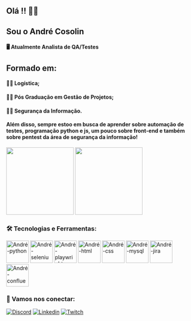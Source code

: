 ## Olá !! 👨‍💻 

## Sou o André Cosolin

#### 🖥️ Atualmente Analista de QA/Testes

## Formado em:
#### 👨‍🎓 Logística;

#### 👨‍🎓 Pós Graduação em Gestão de Projetos;

#### 👨‍🎓 Segurança da Informação.

#### Além disso, sempre estoo em busca de aprender sobre automação de testes, programação python e js, um pouco sobre front-end e também sobre pentest da área de segurança da informação! 

<div>
  <img height="180em" src="https://github-readme-stats.vercel.app/api?username=andrecosolin&show_icons=true&theme=tokyonight"/>
  <img height="180em" src="https://github-readme-stats.vercel.app/api/top-langs?username=andrecosolin&layout=compact&theme=tokyonight"/>

</div>

### 🛠️ Tecnologias e Ferramentas: 

<div>
  <img align="centeer" alt="André-python" height="60" widht="80" src="https://cdn.jsdelivr.net/gh/devicons/devicon/icons/python/python-original-wordmark.svg"/>
  <img align="centeer" alt="André-selenium" height="60" widht="80" src="https://cdn.jsdelivr.net/gh/devicons/devicon/icons/selenium/selenium-original.svg"/>
  <img align="centeer" alt="André-playwright" height="60" widht="80" src="https://img.shields.io/badge/Playwright-45ba4b?style=for-the-badge&logo=Playwright&logoColor=white"/>
  <img align="centeer" alt="André-html" height="60" widht="80" src="https://cdn.jsdelivr.net/gh/devicons/devicon/icons/html5/html5-original.svg"/>
  <img align="centeer" alt="André-css" height="60" widht="80" src="https://cdn.jsdelivr.net/gh/devicons/devicon/icons/css3/css3-original.svg"/>
  <img align="centeer" alt="André-mysql" height="60" widht="80" src="https://cdn.jsdelivr.net/gh/devicons/devicon/icons/mysql/mysql-original-wordmark.svg"/>
  <img align="centeer" alt="André-jira" height="60" widht="80" src="https://cdn.jsdelivr.net/gh/devicons/devicon/icons/jira/jira-original-wordmark.svg"/>
  <img align="centeer" alt="André-confluence" height="60" widht="80" src="https://cdn.jsdelivr.net/gh/devicons/devicon/icons/confluence/confluence-original-wordmark.svg"/>

</div>

### 🧲 Vamos nos conectar: 

[![Discord](https://img.shields.io/badge/Discord-7289DA?style=for-the-badge&logo=discord&logoColor=white)](https://discord.com/channels/@Andr%C3%A9Cosolin#9631)
[![Linkedin](https://img.shields.io/badge/LinkedIn-0077B5?style=for-the-badge&logo=linkedin&logoColor=white)](https://www.linkedin.com/in/andrecosolin/)
[![Twitch](https://img.shields.io/badge/Twitch-9146FF?style=for-the-badge&logo=twitch&logoColor=white)](https://www.twitch.tv/andrecosolin)

